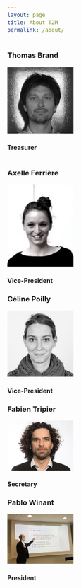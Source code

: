 ```yaml
---
layout: page
title: About T2M
permalink: /about/
---
```



<div class="team-container">
<div class="row team-list">
	<div class="team-list-item col-md-4 col-sm-6">
		<h3 class="team-list-title">Thomas Brand </h3>
		<img src="/assets/img/ids/TB.jpg" width=150 alt="Thomas Brand">
		<h4>Treasurer </h4>		
		<h1> </h1>		
	</div>
	<div class="team-list-item col-md-4 col-sm-6">
		<h3 class="team-list-title">Axelle Ferrière</h3>
		<img src="/assets/img/ids/AF.jpg" width=150 alt="Axelle Ferrière">
		<h4 class="team-list-title">Vice-President </h4>		
	</div>
	<div class="team-list-item col-md-4 col-sm-6">
		<h3 class="team-list-title">Céline Poilly</h3>
		<img src="/assets/img/ids/CP.jpg" width=150 alt="Céline Poilly">
		<h4 class="team-list-title">Vice-President </h4>		
	</div>
	<div class="team-list-item col-md-4 col-sm-6">
		<h3 class="team-list-title">Fabien Tripier</h3>
		<img src="/assets/img/ids/FB.jpg" width=150 alt="Fabien Tripier">
		<h4 class="team-list-title">Secretary </h4>		
	</div>	
	<div class="team-list-item col-md-4 col-sm-6">
		<h3 class="team-list-title">Pablo Winant</h3>
		<img src="/assets/img/ids/PW.jpg" width=150 alt="Pablo Winant">
		<h4 class="team-list-title">President</h4>		
	</div>	